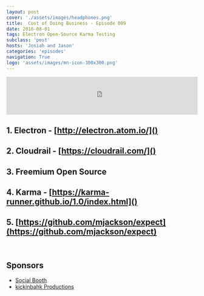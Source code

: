 ```yaml
---
layout: post
cover: './assets/images/headphones.png'
title:  Cost of Doing Business - Episode 009
date: 2016-08-01
tags: Electron Open-Source Karma Testing
subclass: 'post'
hosts: 'Josiah and Jason'
categories: 'episodes'
navigation: True
logo: 'assets/images/mn-icon-300x300.png'
---
```

<iframe src="https://www.podbean.com/media/player/nzc5d-615cf1?from=yiiadmin&skin=2&download=0&share=1&fonts=Helvetica&auto=0" height="100" width="100%" frameborder="0" scrolling="no" data-name="pb-iframe-player"></iframe>
<br>

## 1. Electron - [http://electron.atom.io/]()

## 2. Cloudrail - [https://cloudrail.com/]()

## 3. Freemium Open Source

## 4. Karma - [https://karma-runner.github.io/1.0/index.html]()

## 5. [https://github.com/mjackson/expect](https://github.com/mjackson/expect)

<br />

## Sponsors
- [Social Booth](http://www.socialbooth.net/)
- [kickinbahk Productions](http://kickinbahkproductions.com/)


<br />

